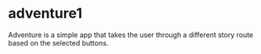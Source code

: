 # adventure1
Adventure is a simple app that takes the user through a different story route based on the selected buttons.
